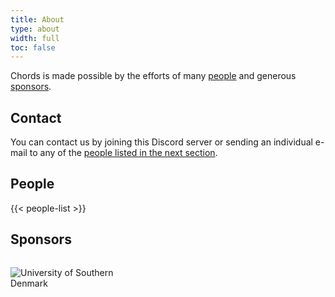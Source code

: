 ```yaml
---
title: About
type: about
width: full
toc: false
---
```


Chords is made possible by the efforts of many [people](#people) and generous [sponsors](#sponsors).

## Contact

You can contact us by joining this Discord server or sending an individual e-mail to any of the [people listed in the next section](#people).


## People

{{< people-list >}}

## Sponsors

<p style="margin-top: 2rem;">
    <div style="width: 200px; height: 100px;">
    <img src="/images/logos/sdu-logo.svg" alt="University of Southern Denmark" loading="lazy">
    </div>
</p>

